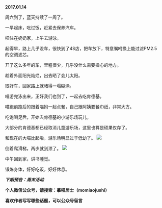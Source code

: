 
          
**2017.01.14**

周六到了，蓝天持续了一周了。

一早起床，吃过饭，赶紧去保养汽车。

喵住在奶奶家，上午去游泳。

起得早，路上几乎没车，很快到了4S店，把车放下，特意嘱咐换上能过滤PM2.5的空调滤芯。

开了这么多年的车，里程很少，几乎没什么需要操心的地方。

趁着外面阳光灿烂，出去晒了会儿太阳。

取好车，回家路上就堵得一塌糊涂。

喵游完泳出来，正好我们也到了，一起去吃肯德基。

喵跑前跑后的跟着喵妈一起点餐，自己跟阿姨要餐巾纸，非常大方。

吃饱喝足后，开始去肯德基的小游乐场玩儿。

大部分的肯德基都已经取消儿童游乐场，这里也算是硕果仅存了。

和现在的大喵比起啦，游乐场明显过于低幼了。
![](http://imglf1.nosdn.127.net/img/Y2U3Qy9VSkRDWHpmejJDaVd0UWtRTit3b0w1cDZQeFRiYURJWDRBQnI3Zz0.jpg)


倒着爬滑梯，两步就到顶了。
![](http://imglf.nosdn.127.net/img/c095THBvOFl3Rk1WMmdCRmZBV0tlM2RSN0RTNHg0b0JmUmVxK2FISDF2ND0.jpg)


中午回到家，讲书睡觉。

锻炼身体，好好吃饭，好好休息。


***下期预告：周末活动***


**个人微信公众号，请搜索：摹喵居士（momiaojushi）**

**喜欢作者写写哪些话题，可以公众号留言**

        